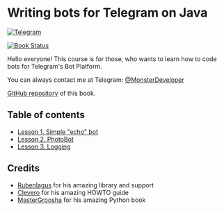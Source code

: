 # Writing bots for Telegram on Java

[![Telegram](http://trellobot.doomdns.org/telegrambadge.svg)](https://t.me/MonsterDeveloper) 

[![Book Status](https://www.gitbook.com/button/status/book/monsterdeveloper/writing-telegram-bots-on-java)](https://www.gitbook.io/book/MonsterDeveloper/writing-telegram-bots-on-java/details) 

Hello everyone! This course is for those, who wants to learn how to code bots for Telegram's Bot Platform.

You can always contact me at Telegram: [@MonsterDeveloper](https://t.me/MonsterDeveloper)

[GitHub repository](https://github.com/MonsterDeveloper/java-telegram-bot-tutorial/) of this book.

## Table of contents

* [Lesson 1. Simple "echo" bot](https://monsterdeveloper.gitbooks.io/writing-telegram-bots-on-java/content/chapter1.html)
* [Lesson 2. PhotoBot](https://monsterdeveloper.gitbooks.io/writing-telegram-bots-on-java/content/lesson-2.-photobot.html)
* [Lesson 3. Logging](https://monsterdeveloper.gitbooks.io/writing-telegram-bots-on-java/content/lesson-3.-logging.html)

## Credits
* [Rubenlagus](https://github.com/rubenlagus/) for his amazing library and support
* [Clevero](https://github.com/Clevero) for his amazing HOWTO guide
* [MasterGroosha](https://github.com/MasterGroosha) for his amazing Python book


